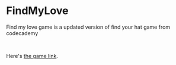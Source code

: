 # FindMyLove

Find my love game is a updated version of find your hat game from codecademy

<br />

Here's [the game link](https://replit.com/@TeerapatLim/FindMyLove).
